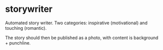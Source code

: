 # storywriter
Automated story writer. Two categories: inspirative (motivational) and touching (romantic).

The story should then be published as a photo, with content is background + punchline.
